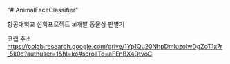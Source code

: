 "# AnimalFaceClassifier" 

항공대학교 산학프로젝트 ai개발
동물상 판별기


코랩 주소 
https://colab.research.google.com/drive/1Yp1Qu20NhpDmluzoIwDgZoT1x7r_5k0c?authuser=1&hl=ko#scrollTo=aFEnBX4DtvoC
